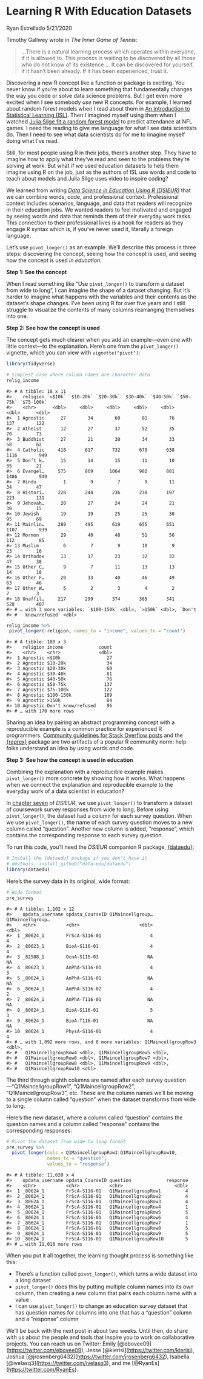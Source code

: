 Learning R With Education Datasets
================
Ryan Estrellado
5/21/2020

Timothy Gallwey wrote in *The Inner Game of Tennis*:

> …There is a natural learning process which operates within everyone,
> if it is allowed to. This process is waiting to be discovered by all
> those who do not know of its existence … It can be discovered for
> yourself, if it hasn’t been already. If it has been experienced, trust
> it.

Discovering a new R concept like a function or package is exciting. You
never know if you’re about to learn something that fundamentally changes
the way you code or solve data science problems. But I get even more
excited when I see somebody *use* new R concepts. For example, I learned
about random forest models when I read about them in [An Introduction to
Statistical Learning
(ISL)](https://www.amazon.com/Introduction-Statistical-Learning-Applications-Statistics/dp/1461471370).
Then I imagined myself using them when I watched [Julia Silge fit a
random forest model](https://youtu.be/LPptRkGoYMg) to predict attendance
at NFL games. I need the reading to give me language for what I see data
scientists do. Then I need to see what data scientists do for me to
imagine myself doing what I’ve read.

Still, for most people using R in their jobs, there’s another step. They
have to imagine how to apply what they’ve read and seen to the problems
they’re solving at work. But what if we used education datasets to help
them imagine using R on the job, just as the authors of ISL use words
and code to teach about models and Julia Silge uses video to inspire
coding?

We learned from writing [*Data Science in Education Using R
(DSIEUR)*](https://datascienceineducation.com) that we can combine
words, code, and professional context. Professional context includes
scenarios, language, and data that readers will recognize in their
education jobs. We wanted readers to feel motivated and engaged by
seeing words and data that reminds them of their everyday work tasks.
This connection to their professional lives is a hook for readers as
they engage R syntax which is, if you’ve never used it, literally a
foreign language.

Let’s use `pivot_longer()` as an example. We’ll describe this process in
three steps: discovering the concept, seeing how the concept is used,
and seeing how the concept is used *in education*.

**Step 1: See the concept**

When I read something like “Use `pivot_longer()` to transform a dataset
from wide to long”, I can imagine the shape of a dataset changing. But
it’s harder to imagine what happens with the variables and their
contents as the dataset’s shape changes. I’ve been using R for over five
years and I still struggle to visualize the contents of many columns
rearranging themselves into one.

**Step 2: See how the concept is used**

The concept gets much clearer when you add an example—even one with
little context—to the explanation. Here’s one from the `pivot_longer()`
vignette, which you can view with `vignette("pivot")`:

``` r
library(tidyverse)
```

``` r
# Simplest case where column names are character data
relig_income
```

    #> # A tibble: 18 x 11
    #>    religion `<$10k` `$10-20k` `$20-30k` `$30-40k` `$40-50k` `$50-75k` `$75-100k`
    #>    <chr>      <dbl>     <dbl>     <dbl>     <dbl>     <dbl>     <dbl>      <dbl>
    #>  1 Agnostic      27        34        60        81        76       137        122
    #>  2 Atheist       12        27        37        52        35        70         73
    #>  3 Buddhist      27        21        30        34        33        58         62
    #>  4 Catholic     418       617       732       670       638      1116        949
    #>  5 Don’t k…      15        14        15        11        10        35         21
    #>  6 Evangel…     575       869      1064       982       881      1486        949
    #>  7 Hindu          1         9         7         9        11        34         47
    #>  8 Histori…     228       244       236       238       197       223        131
    #>  9 Jehovah…      20        27        24        24        21        30         15
    #> 10 Jewish        19        19        25        25        30        95         69
    #> 11 Mainlin…     289       495       619       655       651      1107        939
    #> 12 Mormon        29        40        48        51        56       112         85
    #> 13 Muslim         6         7         9        10         9        23         16
    #> 14 Orthodox      13        17        23        32        32        47         38
    #> 15 Other C…       9         7        11        13        13        14         18
    #> 16 Other F…      20        33        40        46        49        63         46
    #> 17 Other W…       5         2         3         4         2         7          3
    #> 18 Unaffil…     217       299       374       365       341       528        407
    #> # … with 3 more variables: `$100-150k` <dbl>, `>150k` <dbl>, `Don't
    #> #   know/refused` <dbl>

``` r
relig_income %>%
 pivot_longer(-religion, names_to = "income", values_to = "count")
```

    #> # A tibble: 180 x 3
    #>    religion income             count
    #>    <chr>    <chr>              <dbl>
    #>  1 Agnostic <$10k                 27
    #>  2 Agnostic $10-20k               34
    #>  3 Agnostic $20-30k               60
    #>  4 Agnostic $30-40k               81
    #>  5 Agnostic $40-50k               76
    #>  6 Agnostic $50-75k              137
    #>  7 Agnostic $75-100k             122
    #>  8 Agnostic $100-150k            109
    #>  9 Agnostic >150k                 84
    #> 10 Agnostic Don't know/refused    96
    #> # … with 170 more rows

Sharing an idea by pairing an abstract programming concept with a
reproducible example is a common practice for experienced R programmers.
[Community guidelines for Stack Overflow
posts](https://stackoverflow.com/questions/5963269/how-to-make-a-great-r-reproducible-example)
and the [{reprex}](https://www.tidyverse.org/help/) package are two
artifacts of a popular R community norm: help folks understand an idea
by using words *and* code.

**Step 3: See how the concept is used in education**

Combining the explanation with a reproducible example makes
`pivot_longer()` more concrete by showing how it works. What happens
when we connect the explanation and reproducible example to the everyday
work of a data scientist in education?

In [chapter seven](https://datascienceineducation.com/c07.html) of
*DSIEUR*, we use `pivot_longer()` to transform a dataset of coursework
survey responses from wide to long. Before using `pivot_longer()`, the
dataset had a column for each survey question. When we use
`pivot_longer()`, the name of each survey question moves to a new column
called “question”. Another new column is added, “response”, which
contains the corresponding response to each survey question.

To run this code, you’ll need the *DSIEUR* companion R package,
[{dataedu}](https://github.com/data-edu/dataedu):

``` r
# Install the {dataedu} package if you don't have it
# devtools::install_github("data-edu/dataedu")
library(dataedu)
```

Here’s the survey data in its original, wide format:

``` r
# Wide format
pre_survey
```

    #> # A tibble: 1,102 x 12
    #>    opdata_username opdata_CourseID Q1Maincellgroup… Q1Maincellgroup…
    #>    <chr>           <chr>                      <dbl>            <dbl>
    #>  1 _80624_1        FrScA-S116-01                  4                4
    #>  2 _80623_1        BioA-S116-01                   4                4
    #>  3 _82588_1        OcnA-S116-03                  NA               NA
    #>  4 _80623_1        AnPhA-S116-01                  4                3
    #>  5 _80624_1        AnPhA-S116-01                 NA               NA
    #>  6 _80624_1        AnPhA-S116-02                  4                2
    #>  7 _80624_1        AnPhA-T116-01                 NA               NA
    #>  8 _80624_1        BioA-S116-01                   5                3
    #>  9 _80624_1        BioA-T116-01                  NA               NA
    #> 10 _80624_1        PhysA-S116-01                  4                4
    #> # … with 1,092 more rows, and 8 more variables: Q1MaincellgroupRow3 <dbl>,
    #> #   Q1MaincellgroupRow4 <dbl>, Q1MaincellgroupRow5 <dbl>,
    #> #   Q1MaincellgroupRow6 <dbl>, Q1MaincellgroupRow7 <dbl>,
    #> #   Q1MaincellgroupRow8 <dbl>, Q1MaincellgroupRow9 <dbl>,
    #> #   Q1MaincellgroupRow10 <dbl>

The third through eighth columns are named after each survey
question—“Q1MaincellgroupRow1”, “Q1MaincellgroupRow2”,
“Q1MaincellgroupRow3”, etc. These are the column names we’ll be moving
to a single column called “question” when the dataset transforms from
wide to long.

Here’s the new dataset, where a column called “question” contains the
question names and a column called “response” contains the corresponding
responses:

``` r
# Pivot the dataset from wide to long format
pre_survey %>%
  pivot_longer(cols = Q1MaincellgroupRow1:Q1MaincellgroupRow10,
               names_to = "question",
               values_to = "response")
```

    #> # A tibble: 11,020 x 4
    #>    opdata_username opdata_CourseID question             response
    #>    <chr>           <chr>           <chr>                   <dbl>
    #>  1 _80624_1        FrScA-S116-01   Q1MaincellgroupRow1         4
    #>  2 _80624_1        FrScA-S116-01   Q1MaincellgroupRow2         4
    #>  3 _80624_1        FrScA-S116-01   Q1MaincellgroupRow3         4
    #>  4 _80624_1        FrScA-S116-01   Q1MaincellgroupRow4         1
    #>  5 _80624_1        FrScA-S116-01   Q1MaincellgroupRow5         5
    #>  6 _80624_1        FrScA-S116-01   Q1MaincellgroupRow6         4
    #>  7 _80624_1        FrScA-S116-01   Q1MaincellgroupRow7         1
    #>  8 _80624_1        FrScA-S116-01   Q1MaincellgroupRow8         5
    #>  9 _80624_1        FrScA-S116-01   Q1MaincellgroupRow9         5
    #> 10 _80624_1        FrScA-S116-01   Q1MaincellgroupRow10        5
    #> # … with 11,010 more rows

When you put it all together, the learning thought process is something
like this:

  - There’s a function called `pivot_longer()`, which turns a wide
    dataset into a long dataset
  - `pivot_longer()` does this by putting multiple column names into its
    own column, then creating a new column that pairs each column name
    with a value
  - I can use `pivot_longer()` to change an education survey dataset
    that has question names for columns into one that has a “question”
    column and a “response” column

We’ll be back with the next post in about two weeks. Until then, do
share with us about the people and tools that inspire you to work on
collaborative projects. You can reach us on Twitter: Emily
\[@ebovee09\](<https://twitter.com/ebovee09>), Jesse
\[@kierisi\](<https://twitter.com/kierisi>), Joshua
\[@jrosenberg6432\](<https://twitter.com/jrosenberg6432>), Isabella
\[@ivelasq3\](<https://twitter.com/ivelasq3>), and me
\[@RyanEs\](<https://twitter.com/RyanEs>).
